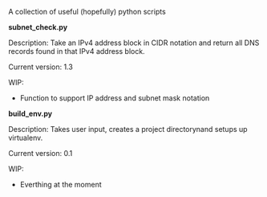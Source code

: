 A collection of useful (hopefully) python scripts

**subnet_check.py**

Description:
Take an IPv4 address block in CIDR notation and return all DNS records
found in that IPv4 address block.

Current version: 1.3

WIP:
- Function to support IP address and subnet mask notation

**build_env.py**

Description:
Takes user input, creates a project directorynand setups up virtualenv.

Current version: 0.1

WIP:
- Everthing at the moment